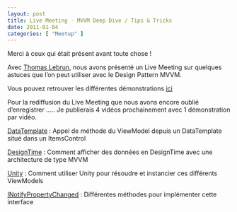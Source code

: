 ```yaml
---
layout: post
title: Live Meeting - MVVM Deep Dive / Tips & Tricks
date: 2011-01-04
categories: [ "Meetup" ]
---
```


Merci à ceux qui était présent avant toute chose !

Avec [Thomas Lebrun](http://blogs.developpeur.org/tom/default.aspx), nous avons présenté un Live Meeting sur quelques astuces que l’on peut utiliser avec le Design Pattern MVVM.

Vous pouvez retrouver les différentes démonstrations [ici](http://cid-27033cda87e10205.office.live.com/self.aspx/Blog/Live%20Meeting.7z)

Pour la rediffusion du Live Meeting que nous avons encore oublié d’enregistrer ….. Je publierais 4 vidéos prochainement avec 1 démonstration par vidéo.

[DataTemplate](http://cid-27033cda87e10205.office.live.com/self.aspx/Blog/MVVM%20DataTemplate.mp4) : Appel de méthode du ViewModel depuis un DataTemplate situé dans un ItemsControl

[DesignTime](http://cid-27033cda87e10205.office.live.com/self.aspx/Blog/MVVM%20DesignTime.mp4) : Comment afficher des données en DesignTime avec une architecture de type MVVM

[Unity](http://cid-27033cda87e10205.office.live.com/self.aspx/Blog/MVVM%20Unity.mp4) : Comment utiliser Unity pour résoudre et instancier ces différents ViewModels

[INotifyPropertyChanged](http://cid-27033cda87e10205.office.live.com/self.aspx/Blog/MVVM%20NPC.mp4) : Différentes méthodes pour implémenter cette interface